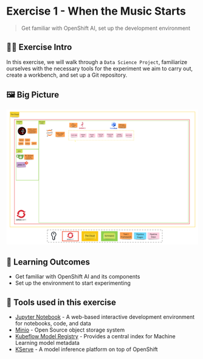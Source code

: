 # Exercise 1 - When the Music Starts
> Get familiar with OpenShift AI, set up the development environment

## 👨‍🍳 Exercise Intro

In this exercise, we will walk through a `Data Science Project`, familiarize ourselves with the necessary tools for the experiment we aim to carry out, create a workbench, and set up a Git repository.

## 🖼️ Big Picture

![empty-big-picture-empty](images/big-picture-empty.jpg)

## 🔮 Learning Outcomes

- Get familiar with OpenShift AI and its components
- Set up the environment to start experimenting

## 🔨 Tools used in this exercise
* <span style="color:blue;">[Jupyter Notebook](https://jupyter.org/)</span> - A web-based interactive development environment for notebooks, code, and data 
* <span style="color:blue;">[Minio](https://min.io/)</span> - Open Source object storage system 
* <span style="color:blue;">[Kubeflow Model Registry](https://www.kubeflow.org/docs/components/model-registry/)</span> - Provides a central index for Machine Learning model metadata
* <span style="color:blue;">[KServe](https://kserve.github.io/website/master/)</span> - A model inference platform on top of OpenShift